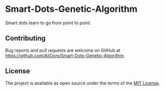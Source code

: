 # Smart-Dots-Genetic-Algorithm
Smart dots learn to go from point to point.

## Contributing
Bug reports and pull requests are welcome on GitHub at https://github.com/AliOsm/Smart-Dots-Genetic-Algorithm.

## License
The project is available as open source under the terms of the [MIT License](https://opensource.org/licenses/MIT).
